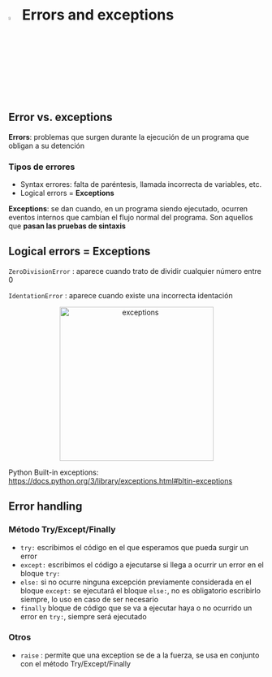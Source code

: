 # <a  href="https://www.python.org/"> <img src="https://upload.wikimedia.org/wikipedia/commons/thumb/1/1f/Python_logo_01.svg/800px-Python_logo_01.svg.png" alt="Python Language" width=4% heigth=4% ></img></a> Errors and exceptions

## Error vs. exceptions
**Errors**: problemas que surgen durante la ejecución de un programa que obligan a su detención

### Tipos de errores
- Syntax errores: falta de paréntesis, llamada incorrecta de variables, etc.
- Logical errors = **Exceptions**

**Exceptions**: se dan cuando, en un programa siendo ejecutado, ocurren eventos internos que cambian el flujo normal del programa. Son aquellos que **pasan las pruebas de sintaxis**

## Logical errors = Exceptions
`ZeroDivisionError` : aparece cuando trato de dividir cualquier número entre 0

`IdentationError` : aparece cuando existe una incorrecta identación

<div align="center">
	
<img width="303" alt="exceptions" src="https://user-images.githubusercontent.com/103126719/190436613-39685654-894e-48e3-b717-aafd1f9b904d.png">
	
</div>

Python Built-in exceptions: https://docs.python.org/3/library/exceptions.html#bltin-exceptions

## Error handling
### Método Try/Except/Finally
- `try:` escribimos el código en el que esperamos que pueda surgir un error
- `except:` escribimos el código a ejecutarse si llega a ocurrir un error en el bloque `try:`
- `else:` si no ocurre ninguna excepción previamente considerada en el bloque `except:` se ejecutará el bloque `else:`, no es obligatorio escribirlo siempre, lo uso en caso de ser necesario
- `finally` bloque de código que se va a ejecutar haya o no ocurrido un error en `try:`, siempre será ejecutado

### Otros
- `raise` : permite que una exception se de a la fuerza, se usa en conjunto con el método Try/Except/Finally

<!--- **bold // *italic // ``simil-code -->
